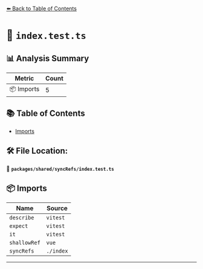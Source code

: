 [⬅️ Back to Table of Contents](../../../index.md)

# 📄 `index.test.ts`

## 📊 Analysis Summary

| Metric | Count |
|--------|-------|
| 📦 Imports | 5 |

## 📚 Table of Contents

- [Imports](#imports)

## 🛠️ File Location:
📂 **`packages/shared/syncRefs/index.test.ts`**

## 📦 Imports

| Name | Source |
|------|--------|
| `describe` | `vitest` |
| `expect` | `vitest` |
| `it` | `vitest` |
| `shallowRef` | `vue` |
| `syncRefs` | `./index` |


---